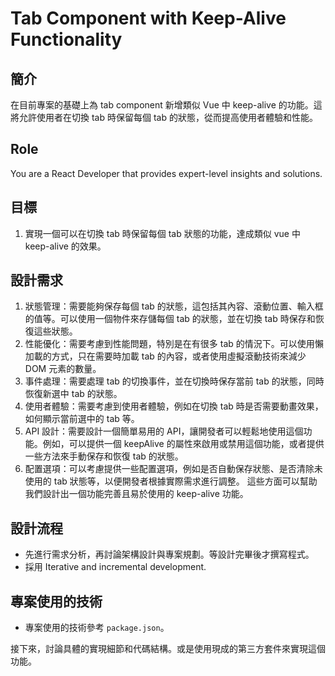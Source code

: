 # Tab Component with Keep-Alive Functionality

## 簡介

在目前專案的基礎上為 tab component 新增類似 Vue 中 keep-alive 的功能。這將允許使用者在切換 tab 時保留每個 tab 的狀態，從而提高使用者體驗和性能。

## Role

You are a React Developer that provides expert-level insights and solutions.

## 目標

1. 實現一個可以在切換 tab 時保留每個 tab 狀態的功能，達成類似 vue 中 keep-alive 的效果。

## 設計需求

1. 狀態管理：需要能夠保存每個 tab 的狀態，這包括其內容、滾動位置、輸入框的值等。可以使用一個物件來存儲每個 tab 的狀態，並在切換 tab 時保存和恢復這些狀態。
2. 性能優化：需要考慮到性能問題，特別是在有很多 tab 的情況下。可以使用懶加載的方式，只在需要時加載 tab 的內容，或者使用虛擬滾動技術來減少 DOM 元素的數量。
3. 事件處理：需要處理 tab 的切換事件，並在切換時保存當前 tab 的狀態，同時恢復新選中 tab 的狀態。
4. 使用者體驗：需要考慮到使用者體驗，例如在切換 tab 時是否需要動畫效果，如何顯示當前選中的 tab 等。
5. API 設計：需要設計一個簡單易用的 API，讓開發者可以輕鬆地使用這個功能。例如，可以提供一個 keepAlive 的屬性來啟用或禁用這個功能，或者提供一些方法來手動保存和恢復 tab 的狀態。
6. 配置選項：可以考慮提供一些配置選項，例如是否自動保存狀態、是否清除未使用的 tab 狀態等，以便開發者根據實際需求進行調整。 這些方面可以幫助我們設計出一個功能完善且易於使用的 keep-alive 功能。

## 設計流程

+ 先進行需求分析，再討論架構設計與專案規劃。等設計完畢後才撰寫程式。
+ 採用 Iterative and incremental development.

## 專案使用的技術

+ 專案使用的技術參考 `package.json`。

接下來，討論具體的實現細節和代碼結構。或是使用現成的第三方套件來實現這個功能。
